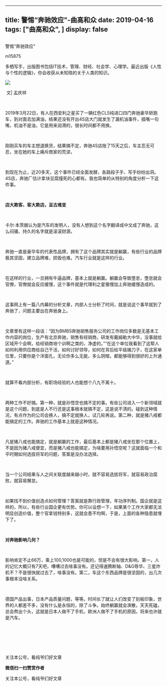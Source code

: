 
---
title:   警惕“奔驰效应&quot;-曲高和众
date: 2019-04-16
tags: ["曲高和众", ]
display: false
---


## 



警惕“奔驰效应&quot;




m15875




多栖写手，出版图书包括IT技术，管理、财经、社会学、心理学。最近出版《人性与个性的逻辑》，你会收获从未知晓的关于人类的知识。


<img class="rich_pages" data-ratio="0.7949101796407185" data-s="300,640" src="https://mmbiz.qpic.cn/mmbiz_jpg/fxGMiaL5Zj1iaaIeXVxicYgwic57FWCJvtCHiboKBF63riaceyLL4TSmSRVBXxZnMiaRRx1F7u1QlticKau9s4LczQToNg/640?wx_fmt=jpeg" data-type="jpeg" data-w="668" style=""/>

&nbsp;文| 孟庆祥



&nbsp;

2019年3月22日，有人在西安利之星买了一辆红色CLS纯进口四门奔驰豪华轿跑车，到对面去加满油，结果还没有开出4S店大门就发生了漏机油事件，插嘴一句嘴，机油不是油，它是用来润滑的，很长时间都不用换。

&nbsp;

刚刚买车的车主想退换货，结果搞不定，奔驰4S店拖了15天之后，车主忍无可忍，坐在她的车上痛斥商家的荒谬。

&nbsp;

到现在为止，近20多天，这个事件已经全面发酵，各路段子手、写手纷纷出洞。4S店，奔驰厂估计拿块豆腐撞死的心都有。我也简单的从特别的角度分析一下这件事。

&nbsp;

**店大欺客、客大欺店，亘古难变**

&nbsp;

卡尔·本茨据认为是汽车的发明人，没有人想到这个名字翻译成中文成了奔驰，这么闷骚、持久的名字就是滚滚财源。

&nbsp;

奔驰一直是豪华车的代表性品牌，拥有了这个品牌其实就是躺赢，有些行业的品牌极其坚固，建立品牌难，损毁也难。汽车行业就是这样的行业。

&nbsp;

在这样的行业，一旦拥有牛逼品牌，基本上就是躺赢。躺赢会导致堕怠，堕怠就会官僚，官僚就会反应缓慢，这个事件就是代理利之星傲慢加上奔驰缓慢造成的。

&nbsp;

这事网上有一篇八内幕的分析文章，内部人士分析了时间，就是说这个事早就到了奔驰了，问题主要出在奔驰身上。

&nbsp;

文章里有这样一段话：“因为BMBS奔驰销售服务公司的工作岗位多数是无基本工作内容的岗位，生产有北京奔驰，销售有经销商，研发有戴姆勒大中华，没事就给区域开个会啊，给经销商培个训啊之类的，净虚的。”“在这个单位我看到了这帮人如何利用供应商给自己干活，如何讨好领导，如何在背后给平级捅刀子，在这家单位里，只要你是个洋面孔，无论你多么无能，多么阴暗，都能够得到很好的上升通道。”

&nbsp;

就算不看内部分析，有职场经验的人也能想个八九不离十。

&nbsp;

两种工作不好搞。第一种，就是孙悟空也搞不定的事。有些公司进入一个新领域就是这个问题，到底是人不行还是这事根本就搞不定，这是说不清的。碰到这种情况，有点作为的公司会换人，搞不定就换人，试几轮再说。第二种，就是猪八戒都能搞定的工作。奔驰的工作基本上就是这种情况。

&nbsp;

凡是猪八戒也能搞定，就是躺赢的工作，最后基本上都是猪八戒坐在那个位置上，不是因为猪八戒便宜，而是猪八戒也能搞定，为啥要用孙悟空呢？这就面临一个和平时期如何选拔将军的问题，答案是没办法选择。

&nbsp;

当一个公司结果与人之间关联度越来越小时，就不容易选拔将军，就容易政治腐败，就容易懈怠。

&nbsp;

如果找不到价值创造点如何管理？答案就是靠行政管理，年功序列制。国企就是这样的，所以，有些行业国企更有优势。你可以设想一下，如果某个工作大家都无法明显创造价值，整个官拿钱特别多，这就会患不均啊，于是，上面的各种隐患就埋下了。

&nbsp;

**对奔驰影响几何？**

&nbsp;

影响肯定不止66万，乘上100,1000也是可能的，但是不会有很大影响。第一，人的记忆大概只有7天吧，嘈嘈过去啥事没有。还记得速腾断轴、D&amp;G辱华、三星炸机不？不是很快就过去了，啥事没有。第二，车这个东西品牌是很坚固的，出几次事根本没啥关系。

&nbsp;

德国产品出事，日本产品质量问题，等等。时间长了就让人们改变了刻板印象，世界的人都差不多，没有什么是永恒的，除了斗争。始终躺赢就会涣散，天天死磕，总会熬出个头，这就是日本人做不了手机，欧洲人做不了手机的原因，将来也许就是汽车。

&nbsp;

&nbsp;

&nbsp;



关注本公号，看纯爷们好文章


**微信扫一扫赞赏作者**






关注本公号，看纯爷们好文章








